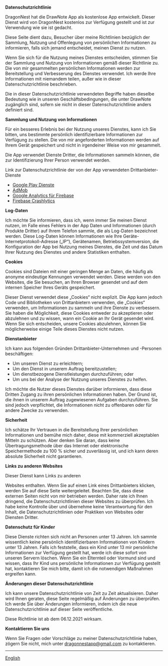 **Datenschutzrichtlinie**

DragonNest hat die DrawNote App als kostenlose App entwickelt. Dieser Dienst wird von DragonNest kostenlos zur Verfügung gestellt und ist zur Verwendung wie sie ist gedacht.

Diese Seite dient dazu, Besucher über meine Richtlinien bezüglich der Sammlung, Nutzung und Offenlegung von persönlichen Informationen zu informieren, falls sich jemand entscheidet, meinen Dienst zu nutzen.

Wenn Sie sich für die Nutzung meines Dienstes entscheiden, stimmen Sie der Sammlung und Nutzung von Informationen gemäß dieser Richtlinie zu. Die von mir gesammelten persönlichen Informationen werden zur Bereitstellung und Verbesserung des Dienstes verwendet. Ich werde Ihre Informationen mit niemandem teilen, außer wie in dieser Datenschutzrichtlinie beschrieben.

Die in dieser Datenschutzrichtlinie verwendeten Begriffe haben dieselbe Bedeutung wie in unseren Geschäftsbedingungen, die unter DrawNote zugänglich sind, sofern sie nicht in dieser Datenschutzrichtlinie anders definiert sind.

**Sammlung und Nutzung von Informationen**

Für ein besseres Erlebnis bei der Nutzung unseres Dienstes, kann ich Sie bitten, uns bestimmte persönlich identifizierbare Informationen zur Verfügung zu stellen. Die von mir angeforderten Informationen werden auf Ihrem Gerät gespeichert und nicht in irgendeiner Weise von mir gesammelt.

Die App verwendet Dienste Dritter, die Informationen sammeln können, die zur Identifizierung Ihrer Person verwendet werden.

Link zur Datenschutzrichtlinie der von der App verwendeten Drittanbieter-Dienste

*   [Google Play Dienste](https://www.google.com/policies/privacy/)
*   [AdMob](https://support.google.com/admob/answer/6128543?hl=de)
*   [Google Analytics für Firebase](https://firebase.google.com/policies/analytics)
*   [Firebase Crashlytics](https://firebase.google.com/support/privacy/)

**Log-Daten**

Ich möchte Sie informieren, dass ich, wenn immer Sie meinen Dienst nutzen, im Falle eines Fehlers in der App Daten und Informationen (durch Produkte Dritter) auf Ihrem Telefon sammle, die als Log-Daten bezeichnet werden. Diese Log-Daten können Informationen wie Ihre Geräte-Internetprotokoll-Adresse („IP“), Gerätenamen, Betriebssystemversion, die Konfiguration der App bei Nutzung meines Dienstes, die Zeit und das Datum Ihrer Nutzung des Dienstes und andere Statistiken enthalten.

**Cookies**

Cookies sind Dateien mit einer geringen Menge an Daten, die häufig als anonyme eindeutige Kennungen verwendet werden. Diese werden von den Websites, die Sie besuchen, an Ihren Browser gesendet und auf dem internen Speicher Ihres Geräts gespeichert.

Dieser Dienst verwendet diese „Cookies“ nicht explizit. Die App kann jedoch Code und Bibliotheken von Drittanbietern verwenden, die „Cookies“ verwenden, um Informationen zu sammeln und ihre Dienste zu verbessern. Sie haben die Möglichkeit, diese Cookies entweder zu akzeptieren oder abzulehnen und zu wissen, wann ein Cookie an Ihr Gerät gesendet wird. Wenn Sie sich entscheiden, unsere Cookies abzulehnen, können Sie möglicherweise einige Teile dieses Dienstes nicht nutzen.

**Dienstanbieter**

Ich kann aus folgenden Gründen Drittanbieter-Unternehmen und -Personen beschäftigen:

*   Um unseren Dienst zu erleichtern;
*   Um den Dienst in unserem Auftrag bereitzustellen;
*   Um dienstbezogene Dienstleistungen durchzuführen; oder
*   Um uns bei der Analyse der Nutzung unseres Dienstes zu helfen.

Ich möchte die Nutzer dieses Dienstes darüber informieren, dass diese Dritten Zugang zu ihren persönlichen Informationen haben. Der Grund ist, die ihnen in unserem Auftrag zugewiesenen Aufgaben durchzuführen. Sie sind jedoch verpflichtet, die Informationen nicht zu offenbaren oder für andere Zwecke zu verwenden.

**Sicherheit**

Ich schätze Ihr Vertrauen in die Bereitstellung Ihrer persönlichen Informationen und bemühe mich daher, diese mit kommerziell akzeptablen Mitteln zu schützen. Aber denken Sie daran, dass keine Übertragungsmethode über das Internet oder elektronische Speichermethode zu 100 % sicher und zuverlässig ist, und ich kann deren absolute Sicherheit nicht garantieren.

**Links zu anderen Websites**

Dieser Dienst kann Links zu anderen

Websites enthalten. Wenn Sie auf einen Link eines Drittanbieters klicken, werden Sie auf diese Seite weitergeleitet. Beachten Sie, dass diese externen Seiten nicht von mir betrieben werden. Daher rate ich Ihnen dringend, die Datenschutzrichtlinien dieser Websites zu überprüfen. Ich habe keine Kontrolle über und übernehme keine Verantwortung für den Inhalt, die Datenschutzrichtlinien oder Praktiken von Websites oder Diensten Dritter.

**Datenschutz für Kinder**

Diese Dienste richten sich nicht an Personen unter 13 Jahren. Ich sammle wissentlich keine persönlich identifizierbaren Informationen von Kindern unter 13 Jahren. Falls ich feststelle, dass ein Kind unter 13 mir persönliche Informationen zur Verfügung gestellt hat, werde ich diese sofort von unseren Servern löschen. Wenn Sie ein Elternteil oder Vormund sind und wissen, dass Ihr Kind uns persönliche Informationen zur Verfügung gestellt hat, kontaktieren Sie mich bitte, damit ich die notwendigen Maßnahmen ergreifen kann.

**Änderungen dieser Datenschutzrichtlinie**

Ich kann unsere Datenschutzrichtlinie von Zeit zu Zeit aktualisieren. Daher wird Ihnen geraten, diese Seite regelmäßig auf Änderungen zu überprüfen. Ich werde Sie über Änderungen informieren, indem ich die neue Datenschutzrichtlinie auf dieser Seite veröffentliche.

Diese Richtlinie ist ab dem 06.12.2021 wirksam.

**Kontaktieren Sie uns**

Wenn Sie Fragen oder Vorschläge zu meiner Datenschutzrichtlinie haben, zögern Sie nicht, mich unter dragonnestapp@gmail.com zu kontaktieren.

----
[English](https://1993hzw.github.io/dragonnest/drawnote/privacy_policy)